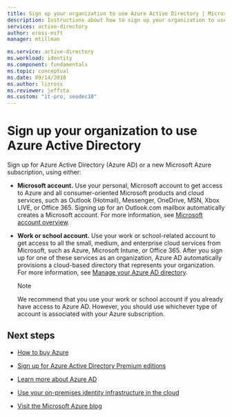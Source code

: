 ```yaml
---
title: Sign up your organization to use Azure Active Directory | Microsoft Docs
description: Instructions about how to sign up your organization to use Azure and Azure Active Directory.
services: active-directory
author: eross-msft
manager: mtillman

ms.service: active-directory
ms.workload: identity
ms.component: fundamentals
ms.topic: conceptual
ms.date: 09/14/2018
ms.author: lizross
ms.reviewer: jeffsta
ms.custom: "it-pro, seodec18"
---
```


# Sign up your organization to use Azure Active Directory
Sign up for Azure Active Directory (Azure AD) or a new Microsoft Azure subscription, using either:

- **Microsoft account.** Use your personal, Microsoft account to get access to Azure and all consumer-oriented Microsoft products and cloud services, such as Outlook (Hotmail), Messenger, OneDrive, MSN, Xbox LIVE, or Office 365. Signing up for an Outlook.com mailbox automatically creates a Microsoft account. For more information, see [Microsoft account overview](https://account.microsoft.com/account).

- **Work or school account.** Use your work or school-related account to get access to all the small, medium, and enterprise cloud services from Microsoft, such as Azure, Microsoft Intune, or Office 365. After you sign up for one of these services as an organization, Azure AD automatically provisions a cloud-based directory that represents your organization. For more information, see [Manage your Azure AD directory](active-directory-administer.md).

    >[!Note]
    We recommend that you use your work or school account if you already have access to Azure AD. However, you should use whichever type of account is associated with your Azure subscription.

## Next steps

- [How to buy Azure](https://azure.microsoft.com/pricing/purchase-options/)

- [Sign up for Azure Active Directory Premium editions](active-directory-get-started-premium.md)

- [Learn more about Azure AD](active-directory-whatis.md)

- [Use your on-premises identity infrastructure in the cloud](../connect/active-directory-aadconnect.md)

- [Visit the Microsoft Azure blog](https://azure.microsoft.com/blog/)

